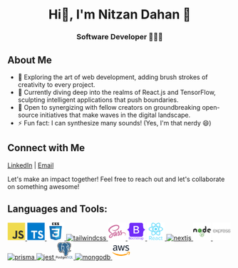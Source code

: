 <h1 align="center">
  <b>Hi👋, I'm Nitzan Dahan 🚀</b>
</h1>
<h3 align="center">
  <b>Software Developer 👨🏻‍💻</b>
</h3>

## About Me
- 🎨 Exploring the art of web development, adding brush strokes of creativity to every project.
- 🧠 Currently diving deep into the realms of React.js and TensorFlow, sculpting intelligent applications that push boundaries.
- 🤝 Open to synergizing with fellow creators on groundbreaking open-source initiatives that make waves in the digital landscape.
- ⚡ Fun fact: I can synthesize many sounds! (Yes, I'm that nerdy 😄)

## Connect with Me
[LinkedIn](https://www.linkedin.com/in/nitzandahan1/) | [Email](mailto:dahannitzan@gmail.com)

Let's make an impact together! Feel free to reach out and let's collaborate on something awesome!

## Languages and Tools:
<p align="left" dir="auto">
  <a
    href="https://developer.mozilla.org/en-US/docs/Web/JavaScript"
    rel="nofollow"
  >
    <img
      src="https://raw.githubusercontent.com/devicons/devicon/master/icons/javascript/javascript-original.svg"
      alt="javascript"
      width="40"
      height="40"
      style="max-width: 100%"
    />
  </a>
  <a href="https://www.typescriptlang.org/" rel="nofollow">
    <img
      src="https://raw.githubusercontent.com/devicons/devicon/master/icons/typescript/typescript-original.svg"
      alt="typescript"
      width="40"
      height="40"
      style="max-width: 100%"
    />
  </a>
  <a href="https://www.w3schools.com/css/" rel="nofollow">
    <img
      src="https://raw.githubusercontent.com/devicons/devicon/master/icons/css3/css3-original-wordmark.svg"
      alt="css3"
      width="40"
      height="40"
      style="max-width: 100%"
    />
  </a>
  <a href="https://tailwindcss.com/" rel="nofollow">
    <img
      src="https://cdn.jsdelivr.net/gh/devicons/devicon@latest/icons/tailwindcss/tailwindcss-original.svg"
      alt="tailwindcss"
      width="40"
      height="40"
      style="max-width: 100%"
    />
  </a>
  <a href="https://sass-lang.com" rel="nofollow">
    <img
      src="https://raw.githubusercontent.com/devicons/devicon/master/icons/sass/sass-original.svg"
      alt="sass"
      width="40"
      height="40"
      style="max-width: 100%"
    />
  </a>
  <a href="https://getbootstrap.com" rel="nofollow">
    <img
      src="https://raw.githubusercontent.com/devicons/devicon/master/icons/bootstrap/bootstrap-plain-wordmark.svg"
      alt="bootstrap"
      width="40"
      height="40"
      style="max-width: 100%"
    />
  </a>

  <a href="https://reactjs.org/" rel="nofollow">
    <img
      src="https://raw.githubusercontent.com/devicons/devicon/master/icons/react/react-original-wordmark.svg"
      alt="react"
      width="40"
      height="40"
      style="max-width: 100%"
    />
  </a>
  <a href="https://nextjs.org/" rel="nofollow">
    <img
      src="https://camo.githubusercontent.com/b05ddbfbaa85c1b814c44a6853f95899cf7f7a0f68ed9d4de9ab8e8b60f5608a/68747470733a2f2f63646e2e776f726c64766563746f726c6f676f2e636f6d2f6c6f676f732f6e6578746a732d322e737667"
      alt="nextjs"
      width="40"
      height="40"
      data-canonical-src="https://cdn.worldvectorlogo.com/logos/nextjs-2.svg"
      style="max-width: 100%"
    />
  </a>
  <a href="https://nodejs.org" rel="nofollow">
    <img
      src="https://raw.githubusercontent.com/devicons/devicon/master/icons/nodejs/nodejs-original-wordmark.svg"
      alt="nodejs"
      width="40"
      height="40"
      style="max-width: 100%"
    />
  </a>
  <a href="https://expressjs.com" rel="nofollow">
    <img
      src="https://raw.githubusercontent.com/devicons/devicon/master/icons/express/express-original-wordmark.svg"
      alt="express"
      width="40"
      height="40"
      style="max-width: 100%"
    />
  </a>
  <a href="https://www.prisma.io/" rel="nofollow">
    <img
      src="https://cdn.jsdelivr.net/gh/devicons/devicon@latest/icons/prisma/prisma-original-wordmark.svg"
      alt="prisma"
      width="40"
      height="40"
      style="max-width: 100%"
    />
  </a>
  <a href="https://jestjs.io" rel="nofollow">
    <img
      src="https://camo.githubusercontent.com/87882410b423221c16582e2f23590a723cb841ef3458ccdc7b13ba8d5bcc0354/68747470733a2f2f7777772e766563746f726c6f676f2e7a6f6e652f6c6f676f732f6a6573746a73696f2f6a6573746a73696f2d69636f6e2e737667"
      alt="jest"
      width="40"
      height="40"
      data-canonical-src="https://www.vectorlogo.zone/logos/jestjsio/jestjsio-icon.svg"
      style="max-width: 100%"
    />
  </a>
  <a href="https://www.postgresql.org" rel="nofollow">
    <img
      src="https://raw.githubusercontent.com/devicons/devicon/master/icons/postgresql/postgresql-original-wordmark.svg"
      alt="postgresql"
      width="40"
      height="40"
      style="max-width: 100%"
    />
  </a>
  <a href="https://www.mongodb.com/" rel="nofollow">
    <img
      src="https://cdn.jsdelivr.net/gh/devicons/devicon@latest/icons/mongodb/mongodb-original-wordmark.svg"
      alt="mongodb"
      width="40"
      height="40"
      style="max-width: 100%"
    />
  </a>
  <a href="https://aws.amazon.com" rel="nofollow">
    <img
      src="https://raw.githubusercontent.com/devicons/devicon/master/icons/amazonwebservices/amazonwebservices-original-wordmark.svg"
      alt="aws"
      width="40"
      height="40"
      style="max-width: 100%"
    />
  </a>
</p>




<!---
nitzandev/nitzandev is a ✨ special ✨ repository because its `README.md` (this file) appears on your GitHub profile.
You can click the Preview link to take a look at your changes.
--->

